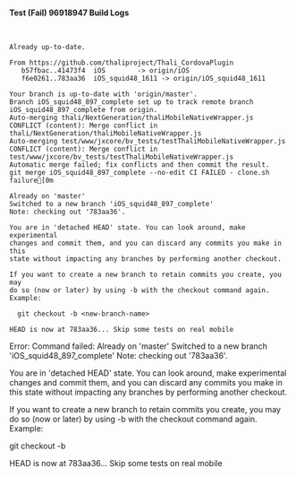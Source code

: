 #### Test (Fail) 96918947 Build Logs


```


```

```
Already up-to-date.

From https://github.com/thaliproject/Thali_CordovaPlugin
   b57fbac..41473f4  iOS        -> origin/iOS
   f6e0261..783aa36  iOS_squid48_1611 -> origin/iOS_squid48_1611

```

```
Your branch is up-to-date with 'origin/master'.
Branch iOS_squid48_897_complete set up to track remote branch iOS_squid48_897_complete from origin.
Auto-merging thali/NextGeneration/thaliMobileNativeWrapper.js
CONFLICT (content): Merge conflict in thali/NextGeneration/thaliMobileNativeWrapper.js
Auto-merging test/www/jxcore/bv_tests/testThaliMobileNativeWrapper.js
CONFLICT (content): Merge conflict in test/www/jxcore/bv_tests/testThaliMobileNativeWrapper.js
Automatic merge failed; fix conflicts and then commit the result.
git merge iOS_squid48_897_complete --no-edit CI FAILED - clone.sh failure[0m

Already on 'master'
Switched to a new branch 'iOS_squid48_897_complete'
Note: checking out '783aa36'.

You are in 'detached HEAD' state. You can look around, make experimental
changes and commit them, and you can discard any commits you make in this
state without impacting any branches by performing another checkout.

If you want to create a new branch to retain commits you create, you may
do so (now or later) by using -b with the checkout command again. Example:

  git checkout -b <new-branch-name>

HEAD is now at 783aa36... Skip some tests on real mobile

```

Error: Command failed: Already on 'master'
Switched to a new branch 'iOS_squid48_897_complete'
Note: checking out '783aa36'.

You are in 'detached HEAD' state. You can look around, make experimental
changes and commit them, and you can discard any commits you make in this
state without impacting any branches by performing another checkout.

If you want to create a new branch to retain commits you create, you may
do so (now or later) by using -b with the checkout command again. Example:

  git checkout -b <new-branch-name>

HEAD is now at 783aa36... Skip some tests on real mobile
